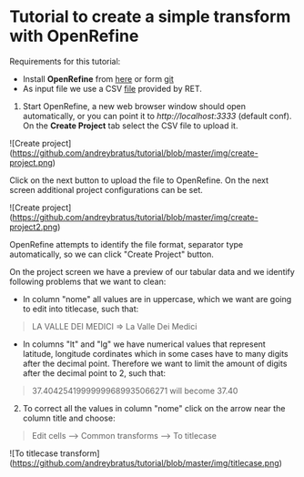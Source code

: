 # Tutorial to create a simple transform with OpenRefine

Requirements for this tutorial:

* Install **OpenRefine** from [here](http://openrefine.org) or form [git](https://github.com/OpenRefine/OpenRefine.git)
* As input file we use a CSV [file](http://dati.toscana.it/dataset/ceb33e9c-7c80-478a-a3be-2f3700a64906/resource/5e8ec560-cbe6-4630-b191-e274218c183c/download/strutturericettive20141012.csv) provided by RET.


1. Start OpenRefine, a new web browser window should open automatically, or you can point it to *http://localhost:3333* (default conf). On the **Create Project** tab select the CSV file to upload it.

![Create project]
(https://github.com/andreybratus/tutorial/blob/master/img/create-project.png)

Click on the next button to upload the file to OpenRefine. On the next screen additional project configurations can be set.

![Create project]
(https://github.com/andreybratus/tutorial/blob/master/img/create-project2.png)

OpenRefine attempts to identify the file format, separator type automatically, so we can click "Create Project" button.

On the project screen we have a preview of our tabular data and we identify following problems that we want to clean:

* In column "nome" all values are in uppercase, which we want are going to edit into titlecase, such that:
> LA VALLE DEI MEDICI => La Valle Dei Medici

* In columns "lt" and "lg" we have numerical values that represent latitude, longitude cordinates which in some cases have to many digits after the decimal point. Therefore we want to limit the amount of digits after the decimal point to 2, such that:
> 37.40425419999999689935066271 will become 37.40

2. To correct all the values in column "nome" click on the arrow near the column title and choose:
> Edit cells --> Common transforms --> To titlecase

![To titlecase transform]
(https://github.com/andreybratus/tutorial/blob/master/img/titlecase.png)
